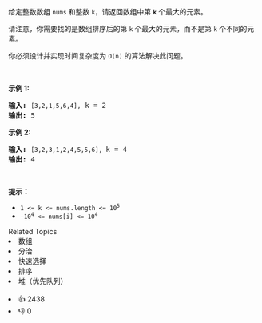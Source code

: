 <p>给定整数数组 <code>nums</code> 和整数 <code>k</code>，请返回数组中第 <code><strong>k</strong></code> 个最大的元素。</p>

<p>请注意，你需要找的是数组排序后的第 <code>k</code> 个最大的元素，而不是第 <code>k</code> 个不同的元素。</p>

<p>你必须设计并实现时间复杂度为 <code>O(n)</code> 的算法解决此问题。</p>

<p>&nbsp;</p>

<p><strong>示例 1:</strong></p>

<pre>
<strong>输入:</strong> <span><code>[3,2,1,5,6,4],</code></span> k = 2
<strong>输出:</strong> 5
</pre>

<p><strong>示例&nbsp;2:</strong></p>

<pre>
<strong>输入:</strong> <span><code>[3,2,3,1,2,4,5,5,6], </code></span>k = 4
<strong>输出:</strong> 4</pre>

<p>&nbsp;</p>

<p><strong>提示： </strong></p>

<ul> 
 <li><code>1 &lt;= k &lt;= nums.length &lt;= 10<sup>5</sup></code></li> 
 <li><code>-10<sup>4</sup>&nbsp;&lt;= nums[i] &lt;= 10<sup>4</sup></code></li> 
</ul>

<div><div>Related Topics</div><div><li>数组</li><li>分治</li><li>快速选择</li><li>排序</li><li>堆（优先队列）</li></div></div><br><div><li>👍 2438</li><li>👎 0</li></div>
